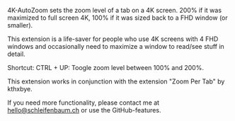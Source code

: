 4K-AutoZoom sets the zoom level of a tab on a 4K screen. 200% if it was maximized to full screen 4K, 100% if it was sized back to a FHD window (or smaller).

This extension is a life-saver for people who use 4K screens with 4 FHD windows and occasionally need to maximize a window to read/see stuff in detail.

Shortcut:
CTRL + UP: Toogle zoom level between 100% and 200%.

This extension works in conjunction with the extension "Zoom Per Tab" by kthxbye.

If you need more functionality, please contact me at hello@schleifenbaum.ch or use the GitHub-features.